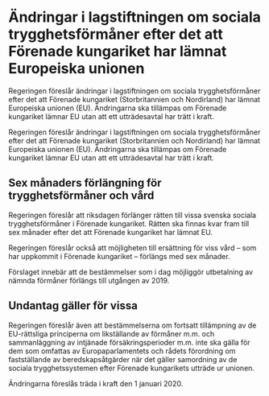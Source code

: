 # Ändringar i lagstiftningen om sociala trygghetsförmåner efter det att Förenade kungariket har lämnat Europeiska unionen

Regeringen föreslår ändringar i lagstiftningen om sociala trygghetsförmåner efter det att Förenade kungariket (Storbritannien och Nordirland) har lämnat Europeiska unionen (EU). Ändringarna ska tillämpas om Förenade kungariket lämnar EU utan att ett utträdesavtal har trätt i kraft.

Regeringen föreslår ändringar i lagstiftningen om sociala trygghetsförmåner efter det att Förenade kungariket (Storbritannien och Nordirland) har lämnat Europeiska unionen (EU). Ändringarna ska tillämpas om Förenade kungariket lämnar EU utan att ett utträdesavtal har trätt i kraft.

## Sex månaders förlängning för trygghetsförmåner och vård

Regeringen föreslår att riksdagen förlänger rätten till vissa svenska sociala trygghetsförmåner i Förenade kungariket. Rätten ska finnas kvar fram till sex månader efter det att Förenade kungariket har lämnat EU.

Regeringen föreslår också att möjligheten till ersättning för viss vård – som har uppkommit i Förenade kungariket – förlängs med sex månader.

Förslaget innebär att de bestämmelser som i dag möjliggör utbetalning av nämnda förmåner förlängs till utgången av 2019.

## Undantag gäller för vissa

Regeringen föreslår även att bestämmelserna om fortsatt tillämpning av de EU-rättsliga principerna om likställande av förmåner m.m. och sammanläggning av intjänade försäkringsperioder m.m. inte ska gälla för dem som omfattas av Europaparlamentets och rådets förordning om fastställande av beredskapsåtgärder när det gäller samordning av de sociala trygghetssystemen efter Förenade kungarikets utträde ur unionen.

Ändringarna föreslås träda i kraft den 1 januari 2020.
